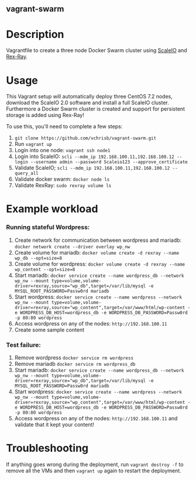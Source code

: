 vagrant-swarm
---------------

# Description

Vagrantfile to create a three node Docker Swarm cluster using [ScaleIO](https://www.emc.com/products-solutions/trial-software-download/scaleio.htm) and [Rex-Ray](https://github.com/emccode/rexray).

# Usage

This Vagrant setup will automatically deploy three CentOS 7.2 nodes, download the ScaleIO 2.0 software and install a full ScaleIO cluster.
Furthermore a Docker Swarm cluster is created and support for persistent storage is added using Rex-Ray!

To use this, you'll need to complete a few steps:

1. `git clone https://github.com/vchrisb/vagrant-swarm.git`
2. Run `vagrant up`
3. Login into one node: `vagrant ssh node1`
3. Login into ScaleIO: `scli --mdm_ip 192.168.100.11,192.168.100.12 --login --username admin --password Scaleio123 --approve_certificate`
4. Validate ScaleIO; `scli --mdm_ip 192.168.100.11,192.168.100.12 --query_all`
5. Validate docker swarm: `docker node ls`
6. Validate RexRay: `sudo rexray volume ls`

# Example workload

### Running stateful Wordpress:

1. Create network for communication between wordpress and mariadb: `docker network create --driver overlay wp_nw`
2. Create volume for mariadb: `docker volume create -d rexray --name wp_db --opt=size=8`
3. Create volume for wordpress: `docker volume create -d rexray --name wp_content --opt=size=8`
4. Start mariadb: `docker service create --name wordpress_db --network wp_nw --mount type=volume,volume-driver=rexray,source="wp_db",target=/var/lib/mysql -e MYSQL_ROOT_PASSWORD=Passw0rd mariadb`
5. Start wordpress: `docker service create --name wordpress --network wp_nw --mount type=volume,volume-driver=rexray,source="wp_content",target=/var/www/html/wp-content -e WORDPRESS_DB_HOST=wordpress_db -e WORDPRESS_DB_PASSWORD=Passw0rd -p 80:80 wordpress`
6. Access wordpress on any of the nodes: `http://192.168.100.11`
7. Create some sample content

### Test failure:

1. Remove wordpress `docker service rm wordpress`
2. Remove mariadb `docker service rm wordpress_db`
3. Start mariadb: `docker service create --name wordpress_db --network wp_nw --mount type=volume,volume-driver=rexray,source="wp_db",target=/var/lib/mysql -e MYSQL_ROOT_PASSWORD=Passw0rd mariadb`
4. Start wordpress: `docker service create --name wordpress --network wp_nw --mount type=volume,volume-driver=rexray,source="wp_content",target=/var/www/html/wp-content -e WORDPRESS_DB_HOST=wordpress_db -e WORDPRESS_DB_PASSWORD=Passw0rd -p 80:80 wordpress`
5. Access wordpress on any of the nodes: `http://192.168.100.11` and validate that it kept your content!

# Troubleshooting

If anything goes wrong during the deployment, run `vagrant destroy -f` to remove all the VMs and then `vagrant up` again to restart the deployment.
